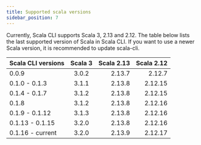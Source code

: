 ```yaml
---
title: Supported scala versions
sidebar_position: 7
---
```


Currently, Scala CLI supports Scala 3, 2.13 and 2.12. The table below lists the last supported version of Scala in Scala CLI. If you want to use a newer Scala version,
it is recommended to update scala-cli.

| Scala CLI versions | Scala 3 |  Scala 2.13 | Scala 2.12 |
|--------------------|:-------:|------------:|-----------:|
| 0.0.9              |  3.0.2  |    2.13.7   | 2.12.7     |
| 0.1.0 - 0.1.3      |  3.1.1  |    2.13.8   | 2.12.15    |
| 0.1.4 - 0.1.7      |  3.1.2  |    2.13.8   | 2.12.15    |
| 0.1.8              |  3.1.2  |    2.13.8   | 2.12.16    |
| 0.1.9 - 0.1.12     |  3.1.3  |    2.13.8   | 2.12.16    |
| 0.1.13 - 0.1.15    |  3.2.0  |    2.13.8   | 2.12.16    |
| 0.1.16 - current   |  3.2.0  |    2.13.9   | 2.12.17    |

